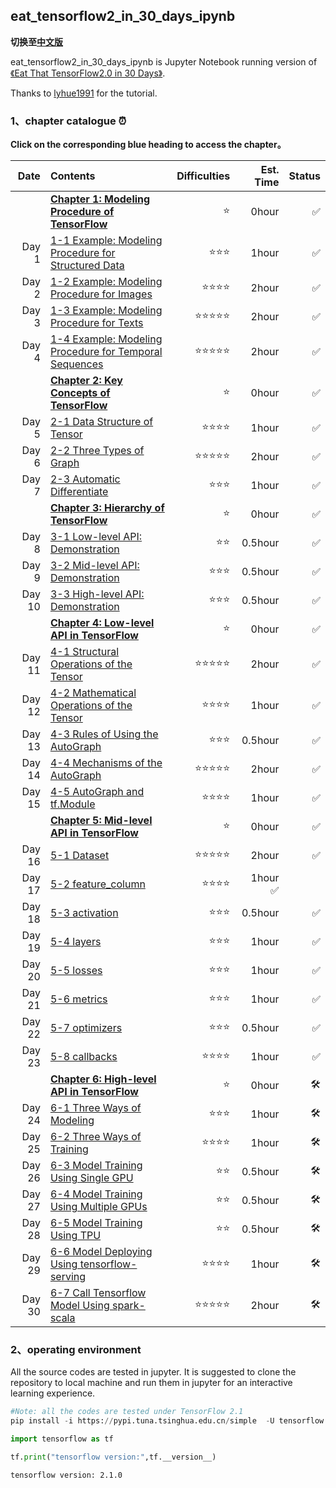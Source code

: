 ## eat_tensorflow2_in_30_days_ipynb

**切换至[中文版](https://github.com/Amberlan1001/eat_tensorflow2_in_30_days_ipynb)**

eat_tensorflow2_in_30_days_ipynb is Jupyter Notebook running version of [《Eat That TensorFlow2.0 in 30 Days》](https://github.com/lyhue1991/eat_tensorflow2_in_30_days/tree/english).
  
Thanks to [lyhue1991](https://github.com/lyhue1991) for the tutorial.


### 1、chapter catalogue ⏰

**Click on the corresponding blue heading to access the chapter。**

|Date |Contents                                                       | Difficulties   | Est. Time | Status|
|----:|:--------------------------------------------------------------|-----------:|----------:|-----:|
|&nbsp;|[**Chapter 1: Modeling Procedure of TensorFlow**](Chapter%201%20Modeling%20Procedure%20of%20TensorFlow/Chapter1.md)    |⭐️   |   0hour   |✅    |
|Day 1 |  [1-1 Example: Modeling Procedure for Structured Data](Chapter%201%20Modeling%20Procedure%20of%20TensorFlow/1-1Example_Modeling_Procedure_for_Structured_Data.ipynb)    | ⭐️⭐️⭐️ |   1hour    |✅    |
|Day 2 |[1-2 Example: Modeling Procedure for Images](Chapter%201%20Modeling%20Procedure%20of%20TensorFlow/1-2Example_Modeling_Procedure_for_Images.ipynb)    | ⭐️⭐️⭐️⭐️  |   2hour    |✅    |
|Day 3 |  [1-3 Example: Modeling Procedure for Texts](Chapter%201%20Modeling%20Procedure%20of%20TensorFlow/1-3Example_Modeling_Procedure_for_Texts.ipynb)   | ⭐️⭐️⭐️⭐️⭐️  |   2hour    |✅    |
|Day 4 |  [1-4 Example: Modeling Procedure for Temporal Sequences](Chapter%201%20Modeling%20Procedure%20of%20TensorFlow/1-4Example_Modeling_Procedure_for_Temporal_Sequences.ipynb)   | ⭐️⭐️⭐️⭐️⭐️  |   2hour    |✅    |
|&nbsp;    |[**Chapter 2: Key Concepts of TensorFlow**](Chapter%202%20Key%20Concepts%20of%20TensorFlow/Chapter2.md)  | ⭐️  |  0hour |✅  |
|Day 5 |  [2-1 Data Structure of Tensor](Chapter%202%20Key%20Concepts%20of%20TensorFlow/2-1Data_Structure.ipynb)  | ⭐️⭐️⭐️⭐️   |   1hour    |✅    |
|Day 6 |  [2-2 Three Types of Graph](Chapter%202%20Key%20Concepts%20of%20TensorFlow/2-2Three_Types_of_Graph.ipynb)  | ⭐️⭐️⭐️⭐️⭐️   |   2hour    |✅    |
|Day 7 |  [2-3 Automatic Differentiate](Chapter%202%20Key%20Concepts%20of%20TensorFlow/2-3Automatic_Differentiate.ipynb)  | ⭐️⭐️⭐️   |   1hour    |✅    |
|&nbsp; |[**Chapter 3: Hierarchy of TensorFlow**](Chapter%203%20Hierarchy%20of%20TensorFlow/Chapter3.md) |   ⭐️  |  0hour   |✅  |
|Day 8 |  [3-1 Low-level API: Demonstration](Chapter%203%20Hierarchy%20of%20TensorFlow/3-1Low-level_API_Demonstration.ipynb)   | ⭐️⭐️   |   0.5hour    |✅   |
|Day 9 |  [3-2 Mid-level API: Demonstration](Chapter%203%20Hierarchy%20of%20TensorFlow/3-2Mid-level_API_Demonstration.ipynb)   | ⭐️⭐️⭐️   |   0.5hour    |✅  |
|Day 10 |  [3-3 High-level API: Demonstration](Chapter%203%20Hierarchy%20of%20TensorFlow/3-3High-level_API_Demonstration.ipynb)  | ⭐️⭐️⭐️   |   0.5hour    |✅  |
|&nbsp; |[**Chapter 4: Low-level API in TensorFlow**](Chapter%204%20Low-level%20API%20in%20TensorFlow/Chapter4.md) |⭐️    | 0hour|✅  |
|Day 11|  [4-1 Structural Operations of the Tensor](Chapter%204%20Low-level%20API%20in%20TensorFlow/4-1Structural_Operations_of_the_Tensor.ipynb)  | ⭐️⭐️⭐️⭐️⭐️   |   2hour    |✅   |
|Day 12|  [4-2 Mathematical Operations of the Tensor](Chapter%204%20Low-level%20API%20in%20TensorFlow/4-2Mathematical_Operations_of_the_Tensor.ipynb)   | ⭐️⭐️⭐️⭐️   |   1hour    |✅  |
|Day 13|  [4-3 Rules of Using the AutoGraph](Chapter%204%20Low-level%20API%20in%20TensorFlow/4-3Rules_of_Using_the_AutoGraph.ipynb)| ⭐️⭐️⭐️   |   0.5hour    |✅  |
|Day 14|  [4-4 Mechanisms of the AutoGraph](Chapter%204%20Low-level%20API%20in%20TensorFlow/4-4Mechanisms_of_the_AutoGraph.ipynb)    | ⭐️⭐️⭐️⭐️⭐️   |   2hour    |✅  |
|Day 15|  [4-5 AutoGraph and tf.Module](Chapter%204%20Low-level%20API%20in%20TensorFlow/4-5AutoGraph_and_tf.Module.ipynb)  | ⭐️⭐️⭐️⭐️   |   1hour    |✅  |
|&nbsp; |[**Chapter 5: Mid-level API in TensorFlow**](Chapter%205%Mid-level%20API%20in%20TensorFlow/Chapter5.md) |  ⭐️  | 0hour|✅ |
|Day 16|  [5-1 Dataset](Chapter%205%Mid-level%20API%20in%20TensorFlow/5-1Dataset.ipynb)   | ⭐️⭐️⭐️⭐️⭐️   |   2hour    |✅  |
|Day 17|  [5-2 feature_column](Chapter%205%Mid-level%20API%20in%20TensorFlow/5-2feature_column.ipynb)   | ⭐️⭐️⭐️⭐️   |   1hour    ✅  |
|Day 18|  [5-3 activation](Chapter%205%Mid-level%20API%20in%20TensorFlow/5-3activation.ipynb)    | ⭐️⭐️⭐️   |   0.5hour    |✅   |
|Day 19|  [5-4 layers](Chapter%205%Mid-level%20API%20in%20TensorFlow/5-4layers.ipynb)  | ⭐️⭐️⭐️   |   1hour    |✅  |
|Day 20|  [5-5 losses](Chapter%205%Mid-level%20API%20in%20TensorFlow/5-5losses.ipynb)    | ⭐️⭐️⭐️   |   1hour    |✅  |
|Day 21|  [5-6 metrics](Chapter%205%Mid-level%20API%20in%20TensorFlow/5-6metrics.ipynb)    | ⭐️⭐️⭐️   |   1hour    |✅   |
|Day 22|  [5-7 optimizers](Chapter%205%Mid-level%20API%20in%20TensorFlow/5-7optimizers.ipynb)    | ⭐️⭐️⭐️   |   0.5hour    |✅   |
|Day 23|  [5-8 callbacks](Chapter%205%Mid-level%20API%20in%20TensorFlow/5-8callbacks.ipynb)   | ⭐️⭐️⭐️⭐️   |   1hour    |✅   |
|&nbsp; |[**Chapter 6: High-level API in TensorFlow**](./六、TensorFlow的高阶API.md)|    ⭐️ | 0hour|🛠️  |
|Day 24|  [6-1 Three Ways of Modeling](./6-1,构建模型的3种方法.md)   | ⭐️⭐️⭐️   |   1hour    |🛠️ |
|Day 25|  [6-2 Three Ways of Training](./6-2,训练模型的3种方法.md)  | ⭐️⭐️⭐️⭐️   |   1hour    |🛠️   |
|Day 26|  [6-3 Model Training Using Single GPU](./6-3,使用单GPU训练模型.md)    | ⭐️⭐️   |   0.5hour    |🛠️   |
|Day 27|  [6-4 Model Training Using Multiple GPUs](./6-4,使用多GPU训练模型.md)    | ⭐️⭐️   |   0.5hour    |🛠️  |
|Day 28|  [6-5 Model Training Using TPU](./6-5,使用TPU训练模型.md)   | ⭐️⭐️   |   0.5hour    |🛠️  |
|Day 29| [6-6 Model Deploying Using tensorflow-serving](./6-6,使用tensorflow-serving部署模型.md) | ⭐️⭐️⭐️⭐️| 1hour |🛠️   |
|Day 30| [6-7 Call Tensorflow Model Using spark-scala](./6-7,使用spark-scala调用tensorflow模型.md) | ⭐️⭐️⭐️⭐️⭐️|2hour|🛠️  |

### 2、operating environment


All the source codes are tested in jupyter. It is suggested to clone the repository to local machine and run them in jupyter for an interactive learning experience.

```python
#Note: all the codes are tested under TensorFlow 2.1
pip install -i https://pypi.tuna.tsinghua.edu.cn/simple  -U tensorflow
```

```python
import tensorflow as tf

tf.print("tensorflow version:",tf.__version__)
```

```
tensorflow version: 2.1.0
```
